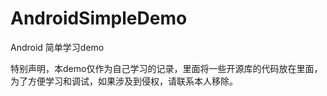 # AndroidSimpleDemo
Android 简单学习demo

特别声明，本demo仅作为自己学习的记录，里面将一些开源库的代码放在里面，
为了方便学习和调试，如果涉及到侵权，请联系本人移除。
